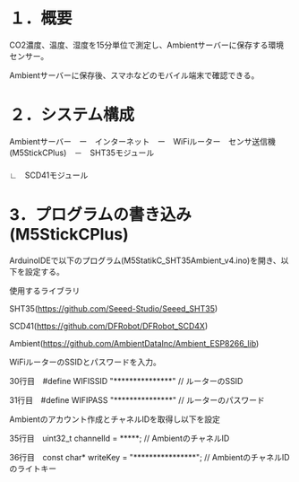 # **１．概要**

CO2濃度、温度、湿度を15分単位で測定し、Ambientサーバーに保存する環境センサー。

Ambientサーバーに保存後、スマホなどのモバイル端末で確認できる。


# **２．システム構成**
Ambientサーバー　ー　インターネット　ー　WiFiルーター　センサ送信機(M5StickCPlus)　－　SHT35モジュール
　　　　　　　　　　　　　　　　　　　　　　　　　　　　　　　　　　　　　　　　　　　∟　SCD41モジュール


# **3．プログラムの書き込み(M5StickCPlus)**
ArduinoIDEで以下のプログラム(M5StatikC_SHT35Ambient_v4.ino)を開き、以下を設定する。

使用するライブラリ

SHT35(https://github.com/Seeed-Studio/Seeed_SHT35)

SCD41(https://github.com/DFRobot/DFRobot_SCD4X)

Ambient(https://github.com/AmbientDataInc/Ambient_ESP8266_lib)


WiFiルーターのSSIDとパスワードを入力。

30行目　#define WIFISSID "***************"  // ルーターのSSID

31行目　#define WIFIPASS "***************"  // ルーターのパスワード


Ambientのアカウント作成とチャネルIDを取得し以下を設定

35行目　uint32_t channelId = *****;                 // AmbientのチャネルID

36行目　const char* writeKey = "****************";  // AmbientのチャネルIDのライトキー

